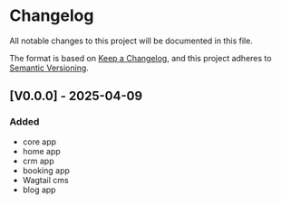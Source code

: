 # Changelog

All notable changes to this project will be documented in this file.

The format is based on [Keep a Changelog](https://keepachangelog.com/en/1.1.0/),
and this project adheres to [Semantic Versioning](https://semver.org/spec/v2.0.0.html).

## [V0.0.0] - 2025-04-09

### Added

- core app
- home app
- crm app
- booking app
- Wagtail cms
- blog app